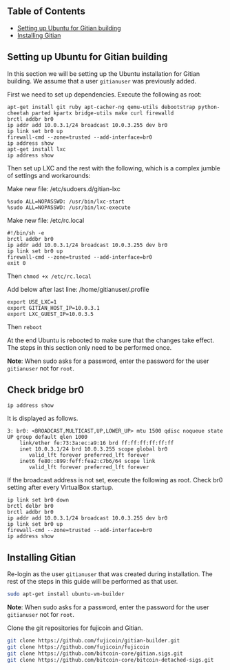 Table of Contents
------------------

- [Setting up Ubuntu for Gitian building](#setting-up-debian-for-gitian-building)
- [Installing Gitian](#installing-gitian)


Setting up Ubuntu for Gitian building
--------------------------------------

In this section we will be setting up the Ubuntu installation for Gitian building.
We assume that a user `gitianuser` was previously added.

First we need to set up dependencies. Execute the following as root:

```
apt-get install git ruby apt-cacher-ng qemu-utils debootstrap python-cheetah parted kpartx bridge-utils make curl firewalld
brctl addbr br0
ip addr add 10.0.3.1/24 broadcast 10.0.3.255 dev br0
ip link set br0 up
firewall-cmd --zone=trusted --add-interface=br0
ip address show
apt-get install lxc
ip address show
```

Then set up LXC and the rest with the following, which is a complex jumble of settings and workarounds:

Make new file: /etc/sudoers.d/gitian-lxc
```
%sudo ALL=NOPASSWD: /usr/bin/lxc-start
%sudo ALL=NOPASSWD: /usr/bin/lxc-execute
```

Make new file: /etc/rc.local
```
#!/bin/sh -e
brctl addbr br0
ip addr add 10.0.3.1/24 broadcast 10.0.3.255 dev br0
ip link set br0 up
firewall-cmd --zone=trusted --add-interface=br0
exit 0
```
Then `chmod +x /etc/rc.local`

Add below after last line: /home/gitianuser/.profile
```
export USE_LXC=1
export GITIAN_HOST_IP=10.0.3.1
export LXC_GUEST_IP=10.0.3.5
```
Then `reboot`

At the end Ubuntu is rebooted to make sure that the changes take effect. The steps in this
section only need to be performed once.

**Note**: When sudo asks for a password, enter the password for the user `gitianuser` not for `root`.


Check bridge br0
----------------

```
ip address show
```
It is displayed as follows.
```
3: br0: <BROADCAST,MULTICAST,UP,LOWER_UP> mtu 1500 qdisc noqueue state UP group default qlen 1000
    link/ether fe:73:3a:ec:a9:16 brd ff:ff:ff:ff:ff:ff
    inet 10.0.3.1/24 brd 10.0.3.255 scope global br0
       valid_lft forever preferred_lft forever
    inet6 fe80::899:feff:fea2:c7b6/64 scope link 
       valid_lft forever preferred_lft forever
```
If the broadcast address is not set, execute the following as root. Check br0 setting after every VirtualBox startup.
```
ip link set br0 down
brctl delbr br0
brctl addbr br0
ip addr add 10.0.3.1/24 broadcast 10.0.3.255 dev br0
ip link set br0 up
firewall-cmd --zone=trusted --add-interface=br0
ip address show
```


Installing Gitian
------------------

Re-login as the user `gitianuser` that was created during installation.
The rest of the steps in this guide will be performed as that user.

```bash
sudo apt-get install ubuntu-vm-builder
```

**Note**: When sudo asks for a password, enter the password for the user `gitianuser` not for `root`.

Clone the git repositories for fujicoin and Gitian.

```bash
git clone https://github.com/fujicoin/gitian-builder.git
git clone https://github.com/fujicoin/fujicoin
git clone https://github.com/bitcoin-core/gitian.sigs.git
git clone https://github.com/bitcoin-core/bitcoin-detached-sigs.git
```

